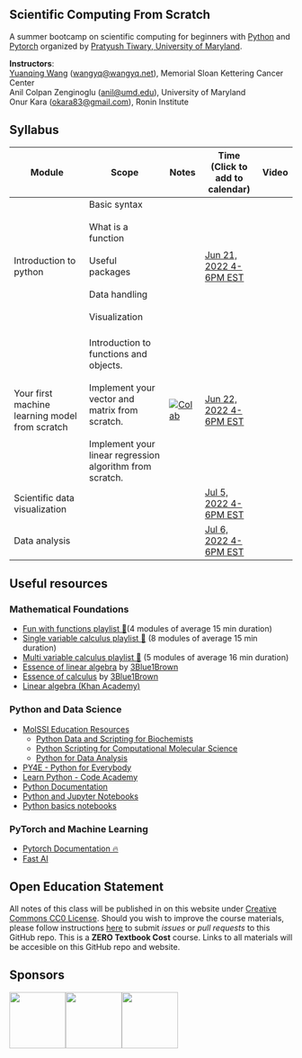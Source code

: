 Scientific Computing From Scratch
---------------------------------
A summer bootcamp on scientific computing for beginners with [Python](https://www.python.org) and [Pytorch](https://pytorch.org) organized by [Pratyush Tiwary, University of Maryland](http://go.umd.edu/tiwarylab).

**Instructors**:<br>
[Yuanqing Wang](http://www.wangyq.net) ([wangyq@wangyq.net](mailto:wangyq@wangyq.net)), Memorial Sloan Kettering Cancer Center<br>
Anil Colpan Zenginoglu ([anil@umd.edu](mailto:anil@umd.edu)), University of Maryland<br>
Onur Kara ([okara83@gmail.com](mailto:okara83@gmail.com)), Ronin Institute

## Syllabus

Module | Scope | Notes | Time <br> (Click to add to calendar) | Video
--------------------- | --------------------- | --------------------- | ------- | --- 
Introduction to python | Basic syntax <br><br> What is a function <br><br> Useful packages <br><br> Data handling <br><br> Visualization <br><br> | | [Jun 21, 2022 4-6PM EST](https://calendar.google.com/event?action=TEMPLATE&tmeid=YnEzcmE4OWJucnMwZ2FyN2M3aTZjaWhvaTRfMjAyMjA2MjFUMjAwMDAwWiB5dWFucWluZy53YW5nQGNob2RlcmFsYWIub3Jn&tmsrc=yuanqing.wang%40choderalab.org&scp=ALL ) | 
Your first machine learning model from scratch | Introduction to functions and objects. <br><br> Implement your vector and matrix from scratch. <br><br> Implement your linear regression algorithm from scratch. | [![Colab](https://colab.research.google.com/assets/colab-badge.svg)](https://colab.research.google.com/drive/1VYVsk98aWBI0wg6jx8lZZGK3aZqpw46o#scrollTo=dSNAs33hiI7Y) | [Jun 22, 2022 4-6PM EST](https://calendar.google.com/event?action=TEMPLATE&tmeid=YnEzcmE4OWJucnMwZ2FyN2M3aTZjaWhvaTRfMjAyMjA2MjJUMjAwMDAwWiB5dWFucWluZy53YW5nQGNob2RlcmFsYWIub3Jn&tmsrc=yuanqing.wang%40choderalab.org&scp=ALL ) | 
Scientific data visualization | | | [Jul 5, 2022 4-6PM EST](https://calendar.google.com/event?action=TEMPLATE&tmeid=NmZjdGx1Z2d0azY0YmowdmY2ZzNuOTBnZHNfMjAyMjA3MDVUMjAwMDAwWiB5dWFucWluZy53YW5nQGNob2RlcmFsYWIub3Jn&tmsrc=yuanqing.wang%40choderalab.org&scp=ALL ) |
Data analysis | | |  [Jul 6, 2022 4-6PM EST](https://calendar.google.com/event?action=TEMPLATE&tmeid=NmZjdGx1Z2d0azY0YmowdmY2ZzNuOTBnZHNfMjAyMjA3MDZUMjAwMDAwWiB5dWFucWluZy53YW5nQGNob2RlcmFsYWIub3Jn&tmsrc=yuanqing.wang%40choderalab.org&scp=ALL ) | 

## Useful resources

### Mathematical Foundations
- [Fun with functions playlist 🍿](https://www.youtube.com/playlist?list=PLieme_dDfavgNH_eoC5hWX-75fwst0abG)(4 modules of average 15 min duration)
- [Single variable calculus playlist 🍿](https://www.youtube.com/playlist?list=PLieme_dDfaviKfYPpqE6iO5ByxHb9nFmO) (8 modules of average 15 min duration)
- [Multi variable calculus playlist 🍿](https://www.youtube.com/playlist?list=PLieme_dDfavg9CSUr1i_ai3XQnaVbxx1D) (5 modules of average 16 min duration)
- [Essence of linear algebra](https://www.youtube.com/playlist?list=PLZHQObOWTQDPD3MizzM2xVFitgF8hE_ab) by [3Blue1Brown](https://www.3blue1brown.com/)
- [Essence of calculus](https://www.youtube.com/playlist?list=PLZHQObOWTQDMsr9K-rj53DwVRMYO3t5Yr) by [3Blue1Brown](https://www.3blue1brown.com/)
- [Linear algebra (Khan Academy)](https://www.khanacademy.org/math/linear-algebra)

### Python and Data Science
- [MolSSI Education Resources](http://education.molssi.org/resources.html#programming)
    - [Python Data and Scripting for Biochemists](https://education.molssi.org/python-scripting-biochemistry/chapters/setup.html)
    - [Python Scripting for Computational Molecular Science](https://education.molssi.org/python_scripting_cms/)
    - [Python for Data Analysis](https://education.molssi.org/python-data-analysis/)
- [PY4E - Python for Everybody](https://www.py4e.com)
- [Learn Python - Code Academy](https://www.codecademy.com/learn/learn-python)
- [Python Documentation](https://docs.python.org/3/)
- [Python and Jupyter Notebooks](https://qiskit.org/textbook/ch-prerequisites/python-and-jupyter-notebooks.html)
- [Python basics notebooks](https://github.com/okara83/python-pytorch-workshop)


### PyTorch and Machine Learning
- [Pytorch Documentation 🔥](https://pytorch.org/docs/stable/index.html)
- [Fast AI](https://www.fast.ai)

## Open Education Statement
All notes of this class will be published in on this website under [Creative Commons CC0 License](https://creativecommons.org/publicdomain/zero/1.0/).
Should you wish to improve the course materials, please follow instructions [here](pages/contribute.md) to submit _issues_ or _pull requests_ to this GitHub repo.
This is a **ZERO Textbook Cost** course.
Links to all materials will be accesible on this GitHub repo and website.

## Sponsors
<img src="https://www.nsf.gov/images/logos/NSF_4-Color_bitmap_Logo.png" height="100"><img src="https://brand.umd.edu/images/6420e6_10f378c7b1008d2d2b7e703493548d46.gif_srz_213_190_75_22_0.50_1.20_0-1.gif" height="100"><img src="https://avatars.githubusercontent.com/u/26232579?s=200&v=4" height="100">
